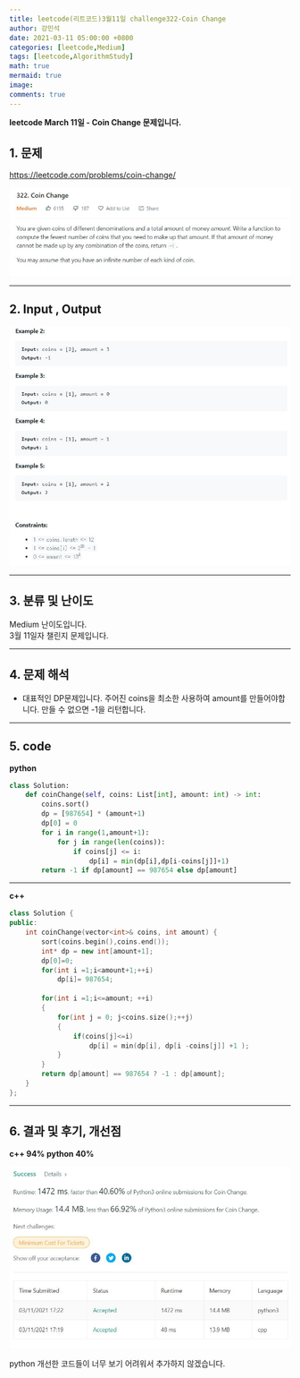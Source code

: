 ```yaml
---
title: leetcode(리트코드)3월11일 challenge322-Coin Change
author: 강민석
date: 2021-03-11 05:00:00 +0800
categories: [leetcode,Medium]
tags: [leetcode,AlgorithmStudy]
math: true
mermaid: true
image: 
comments: true
---
```


**leetcode March 11일 - Coin Change 문제입니다.**

## 1. 문제
<https://leetcode.com/problems/coin-change/>  

![](/assets/img/sample/leetcode/322/Problem.JPG)  

-----  

## 2. Input , Output

![](/assets/img/sample/leetcode/322/input.JPG)  

-----  

## 3. 분류 및 난이도

Medium 난이도입니다.  
3월 11일자 챌린지 문제입니다. 

-----  

## 4. 문제 해석

- 대표적인 DP문제입니다. 주어진 coins을 최소한 사용하여 amount를 만들어야합니다. 만들 수 없으면 -1을 리턴합니다.



-----  

## 5. code

**python**

```python
class Solution:
    def coinChange(self, coins: List[int], amount: int) -> int:
        coins.sort()
        dp = [987654] * (amount+1)
        dp[0] = 0
        for i in range(1,amount+1):
            for j in range(len(coins)):
                if coins[j] <= i:
                    dp[i] = min(dp[i],dp[i-coins[j]]+1)
        return -1 if dp[amount] == 987654 else dp[amount]
```

-----  

**c++**

```c++
class Solution {
public:
    int coinChange(vector<int>& coins, int amount) {
        sort(coins.begin(),coins.end());
        int* dp = new int[amount+1];
        dp[0]=0;
        for(int i =1;i<amount+1;++i)
            dp[i]= 987654;
        
        for(int i =1;i<=amount; ++i)
        {
            for(int j = 0; j<coins.size();++j)
            {
                if(coins[j]<=i)
                    dp[i] = min(dp[i], dp[i -coins[j]] +1 );
            }
        }
        return dp[amount] == 987654 ? -1 : dp[amount];
    }
};
```

-----

## 6. 결과 및 후기, 개선점

**c++ 94% python 40%**

![](/assets/img/sample/leetcode/322/result.JPG)  

python 개선한 코드들이 너무 보기 어려워서 추가하지 않겠습니다.

 


